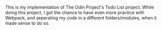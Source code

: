 This is my implementation of The Odin Project's Todo List project. While doing this project, I got the chance to have even more practice with Webpack, and seperating my code in a different folders/modules, when it made sense to do so. 
